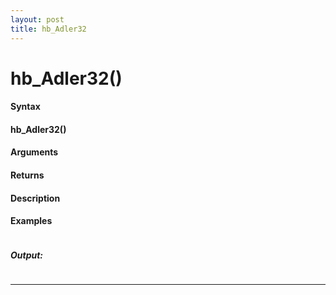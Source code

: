 ```yaml
---
layout: post
title: hb_Adler32
---
```


# hb_Adler32()


#### Syntax

#### hb_Adler32()

#### Arguments

#### Returns

#### Description

#### Examples

```

```

##### Output:

```

```

---